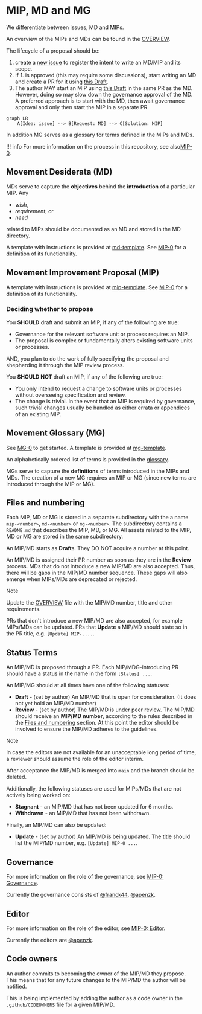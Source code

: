 
# MIP, MD and MG

We differentiate between issues, MD and MIPs.

An overview of the MIPs and MDs can be found in the [OVERVIEW](https://movementlabsxyz.github.io/MIP/).

The lifecycle of a proposal should be:

1. create a [new issue](https://github.com/movementlabsxyz/MIP/issues) to register the intent to write an MD/MIP and its scope.
2. If 1. is approved (this may require some discussions), start writing an MD and create a PR for it using [this Draft](../../md-template.md).
3. The author MAY start an MIP using [this Draft](../../mip-template.md) in the same PR as the MD. However, doing so may slow down the governance approval of the MD. A preferred approach is to start with the MD, then await governance approval and only then start the MIP in a separate PR.

```mermaid
graph LR
    A[Idea: issue] --> B[Request: MD] --> C[Solution: MIP]
```

In addition MG serves as a glossary for terms defined in the MIPs and MDs.

!!! info For more information on the process in this repository, see also[MIP-0](./MIP/mip-0/README.md).

## Movement Desiderata (MD)

MDs serve to capture the **objectives** behind the **introduction** of a particular MIP. Any  

- _wish_,
- _requirement_, or
- _need_

related to MIPs should be documented as an MD and stored in the MD directory.

A template with instructions is provided at [md-template](md-template.md). See [MIP-0](./MIP/mip-0) for a definition of its functionality.

## Movement Improvement Proposal (MIP)

A template with instructions is provided at [mip-template](mip-template.md). See [MIP-0](./MIP/mip-0) for a definition of its functionality.

### Deciding whether to propose

You **SHOULD** draft and submit an MIP, if any of the following are true:

- Governance for the relevant software unit or process requires an MIP.
- The proposal is complex or fundamentally alters existing software units or processes.

AND, you plan to do the work of fully specifying the proposal and shepherding it through the MIP review process.

You **SHOULD NOT** draft an MIP, if any of the following are true:

- You only intend to request a change to software units or processes without overseeing specification and review.
- The change is trivial. In the event that an MIP is required by governance, such trivial changes usually be handled as either errata or appendices of an existing MIP.

## Movement Glossary (MG)

See [MG-0](./MIP/mg-0) to get started. A template is provided at [mg-template](mg-template.md).

An alphabetically ordered list of terms is provided in the [glossary](GLOSSARY.md).

MGs serve to capture the **definitions** of terms introduced in the MIPs and MDs. The creation of a new MG requires an MIP or MG (since new terms are introduced through the MIP or MG).

## Files and numbering

Each MIP, MD or MG is stored in a separate subdirectory with the a name `mip-<number>`, `md-<number>` or `mg-<number>`. The subdirectory contains a `README.md` that describes the MIP, MD, or MG. All assets related to the MIP, MD or MG are stored in the same subdirectory.

An MIP/MD starts as **Draft**s. They DO NOT acquire a number at this point.

An MIP/MD is assigned their PR number as soon as they are in the **Review** process. MDs that do not introduce a new MIP/MD are also accepted. Thus, there will be gaps in the MIP/MD number sequence. These gaps will also emerge when MIPs/MDs are deprecated or rejected.

> [!NOTE]
> Update the [OVERVIEW](https://github.com/movementlabsxyz/MIP/wiki/Overview) file with the MIP/MD number, title and other requirements.

PRs that don't introduce a new MIP/MD are also accepted, for example MIPs/MDs can be updated. PRs that **Update** a MIP/MD should state so in the PR title, e.g. `[Update] MIP-....`.

## Status Terms

An MIP/MD is proposed through a PR. Each MIP/MDG-introducing PR should have a status in the name in the form `[Status] ...`.

An MIP/MG should at all times have one of the following statuses:

- **Draft** - (set by author) An MIP/MD that is open for consideration. (It does not yet hold an MIP/MD number)
- **Review** - (set by author) The MIP/MD is under peer review. The MIP/MD should receive an **MIP/MD number**, according to the rules described in the [Files and numbering](#files-and-numbering) section. At this point the editor should be involved to ensure the MIP/MD adheres to the guidelines.

>[!Note]
> In case the editors are not available for an unacceptable long period of time, a reviewer should assume the role of the editor interim.

After acceptance the MIP/MD is merged into `main` and the branch should be deleted.

Additionally, the following statuses are used for MIPs/MDs that are not actively being worked on:

- **Stagnant** - an MIP/MD that has not been updated for 6 months.
- **Withdrawn** - an MIP/MD that has not been withdrawn.

Finally, an MIP/MD can also be updated:

- **Update** - (set by author) An MIP/MD is being updated. The title should list the MIP/MD number, e.g. `[Update] MIP-0 ...`.

## Governance

For more information on the role of the governance, see [MIP-0: Governance](./MIP/mip-0/README.md#governance).

Currently the governance consists of [@franck44](https://github.com/franck44), [@apenzk](https://github.com/apenzk).

## Editor

For more information on the role of the editor, see [MIP-0: Editor](./MIP/mip-0/README.md#editor).

Currently the editors are [@apenzk](https://github.com/apenzk).

## Code owners

An author commits to becoming the owner of the MIP/MD they propose. This means that for any future changes to the MIP/MD the author will be notified.

This is being implemented by adding the author as a code owner in the `.github/CODEOWNERS` file for a given MIP/MD.
